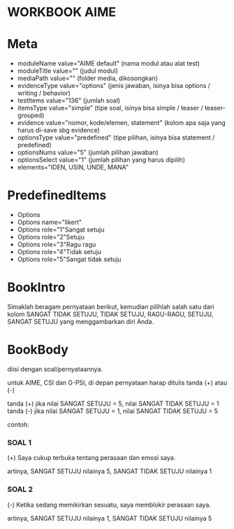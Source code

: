 # WORKBOOK AIME

# Meta

- moduleName value="AIME default" (nama modul atau alat test)
- moduleTitle value="" (judul modul)
- mediaPath value="" (folder media, dikosongkan)
- evidenceType value="options" (jenis jawaban, isinya bisa options / writing / behavior)
- testItems value="136" (jumlah soal)
- itemsType value="simple" (tipe soal, isinya bisa simple / teaser / teaser-grouped)
- evidence value="nomor, kode/elemen, statement" (kolom apa saja yang harus di-save sbg evidence)
- optionsType value="predefined" (tipe pilihan, isinya bisa statement / predefined)
- optionsNums value="5" (jumlah pilihan jawaban)
- optionsSelect value="1" (jumlah pilihan yang harus dipilih)
- elements="IDEN, USIN, UNDE, MANA"

# PredefinedItems

- Options
- Options name="likert"
- Options role="1"Sangat setuju
- Options role="2"Setuju
- Options role="3"Ragu ragu
- Options role="4"Tidak setuju
- Options role="5"Sangat tidak setuju

# BookIntro
Simaklah beragam pernyataan berikut, kemudian pilihlah salah satu dari kolom SANGAT TIDAK SETUJU, TIDAK SETUJU, RAGU-RAGU, SETUJU, SANGAT SETUJU yang menggambarkan diri Anda.

# BookBody

diisi dengan soal/pernyataannya.

untuk AIME, CSI dan G-PSI, di depan pernyataan harap ditulis tanda (+) atau (-)

tanda (+) jika nilai SANGAT SETUJU = 5, nilai SANGAT TIDAK SETUJU = 1   
tanda (-) jika nilai SANGAT SETUJU = 1, nilai SANGAT TIDAK SETUJU = 5

contoh:

### SOAL 1

(+) Saya cukup terbuka tentang perasaan dan emosi saya.

artinya, SANGAT SETUJU nilainya 5, SANGAT TIDAK SETUJU nilainya 1 

### SOAL 2

(-) Ketika sedang memikirkan sesuatu, saya memblokir perasaan saya.

artinya, SANGAT SETUJU nilainya 1, SANGAT TIDAK SETUJU nilainya 5

